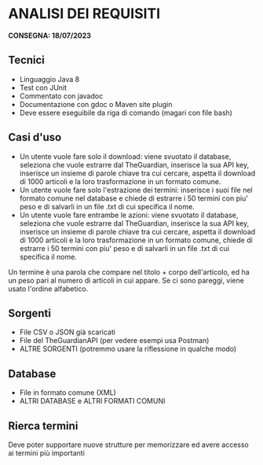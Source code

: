 # ANALISI DEI REQUISITI
**CONSEGNA: 18/07/2023**

## Tecnici
* Linguaggio Java 8
* Test con JUnit
* Commentato con javadoc
* Documentazione con gdoc o Maven site plugin
* Deve essere eseguibile da riga di comando (magari con file bash)

## Casi d'uso
- Un utente vuole fare solo il download: viene svuotato il database, seleziona che vuole 
  estrarre dal TheGuardian, inserisce la sua API key, inserisce un insieme di parole 
  chiave tra cui cercare, aspetta il download di 1000 articoli e la loro trasformazione
  in un formato comune.
- Un utente vuole fare solo l'estrazione dei termini: inserisce i suoi file 
  nel formato comune nel database e chiede di estrarre i 50 termini con piu' peso 
  e di salvarli in un file .txt di cui specifica il nome.
- Un utente vuole fare entrambe le azioni: viene svuotato il database, seleziona che vuole
  estrarre dal TheGuardian, inserisce la sua API key, inserisce un insieme di parole
  chiave tra cui cercare, aspetta il download di 1000 articoli e la loro trasformazione
  in un formato comune, chiede di estrarre i 50 termini con piu' peso
  e di salvarli in un file .txt di cui specifica il nome.

Un termine è una parola che compare nel titolo + corpo dell'articolo, ed ha un peso pari
al numero di articoli in cui appare. Se ci sono pareggi, viene usato l'ordine alfabetico.

## Sorgenti
- File CSV o JSON già scaricati
- File del TheGuardianAPI (per vedere esempi usa Postman)
- ALTRE SORGENTI (potremmo usare la riflessione in qualche modo)

## Database
- File in formato comune (XML)
- ALTRI DATABASE e ALTRI FORMATI COMUNI

## Rierca termini
Deve poter supportare nuove strutture per memorizzare ed avere accesso ai termini più importanti